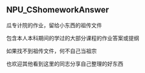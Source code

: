 ## NPU_CShomeworkAnswer
瓜专计院的作业，留给小东西的祖传文件

包含本人本科期间的学过的大部分课程的作业答案或提纲

如果找不到祖传文件，何不自己当祖宗

也欢迎其他看到这里的同志分享自己整理的好东西
